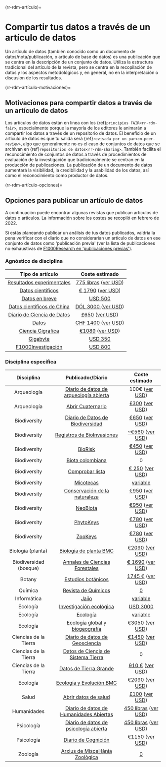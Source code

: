 (rr-rdm-artículo)=
# Compartir tus datos a través de un artículo de datos

Un artículo de datos (también conocido como un documento de datos/nota/publicación, o artículo de base de datos) es una publicación que se centra en la descripción de un conjunto de datos. Utiliza la estructura tradicional del artículo de la revista, pero se centra en la recopilación de datos y los aspectos metodológicos y, en general, no en la interpretación o discusión de los resultados.

(rr-rdm-artículo-motivaciones)=
## Motivaciones para compartir datos a través de un artículo de datos

Los artículos de datos están en línea con los {ref}`principios FAIR<rr-rdm-fair>`, especialmente porque la mayoría de los editores le animarán a compartir los datos a través de un repositorio de datos. El beneficio de un artículo de datos es que tu salida será {ref}`revisada por un par<cm-peer-review>`, algo que generalmente no es el caso de conjuntos de datos que se archivan en {ref}`repositorios de datos<rr-rdm-sharing>`. También facilita el reconocimiento de conjuntos de datos a través de procedimientos de evaluación de la investigación que tradicionalmente se centran en la producción de publicaciones. La publicación de un documento de datos aumentará la visibilidad, la credibilidad y la usabilidad de los datos, así como el reconocimiento como productor de datos.


(rr-rdm-artículo-opciones)=
## Opciones para publicar un artículo de datos

A continuación puede encontrar algunas revistas que publican artículos de datos o artículos. La información sobre los costes se recopiló en febrero de 2022.

Si estás planeando publicar un análisis de tus datos publicados, valdría la pena verificar con el diario que no considerarían un artículo de datos en ese conjunto de datos como 'publicación previa' (ver la lista de publicaciones no exhaustivas de [F1000Research en 'publicaciones previas'](https://f1000research.com/data-policies)).


### Agnóstico de disciplina

|                                     Tipo de artículo                                      |                                                                                                         Coste estimado                                                                                                         |
|:-----------------------------------------------------------------------------------------:|:------------------------------------------------------------------------------------------------------------------------------------------------------------------------------------------------------------------------------:|
| [Resultados experimentales](https://www.cambridge.org/core/journals/experimental-results) | [775 libras](https://www.cambridge.org/core/journals/experimental-results/information/instructions-for-authors#articleprocessingcharges) ([ver USD](https://www.xe.com/currencyconverter/convert/?Amount=775&From=GBP&To=USD)) |
|                    [Datos científicos](https://www.nature.com/sdata/)                     |                                                [€ 1790](https://www.nature.com/sdata/oa) ([ver USD](https://www.xe.com/currencyconverter/convert/?Amount=1790&From=EUR&To=USD))                                                |
|             [Datos en breve](https://www.journals.elsevier.com/data-in-brief)             |                                                                                [USD&nbsp;500](https://www.journals.elsevier.com/data-in-brief)                                                                                 |
|                   [Datos científicos de China](http://www.csdata.org/)                    |                                        [DÓL&nbsp;3000 ](http://www.csdata.org/en/p/static/1329/) ([ver USD](https://www.xe.com/currencyconverter/convert/?Amount=3000&From=CNY&To=USD))                                        |
|               [Diario de Ciencia de Datos](https://datascience.codata.org/)               |                                        [£650](https://datascience.codata.org/about/submissions/) ([ver USD](https://www.xe.com/currencyconverter/convert/?Amount=650&From=GBP&To=USD))                                         |
|                        [Datos](https://www.mdpi.com/journal/data)                         |                                         [CHF&nbsp;1400 ](https://www.mdpi.com/journal/data/apc) ([ver USD](https://www.xe.com/currencyconverter/convert/?Amount=1400&From=CHF&To=USD))                                         |
|                 [Ciencia Gigrafica](https://academic.oup.com/gigascience)                 |                        [€1089](https://academic.oup.com/gigascience/pages/charges_licensing_and_self_archiving) ([ver USD](https://www.xe.com/currencyconverter/convert/?Amount=1089&From=EUR&To=USD))                         |
|              [Gigabyte](https://gigabytejournal.com/information-for-authors)              |                                                                   [USD&nbsp;350](https://gigabytejournal.com/open-access-and-apc#article-processing-charges)                                                                   |
|          [F1000Investigación](https://think.f1000research.com/about-data-notes/)          |                                                                        [USD&nbsp;800](https://f1000research.com/for-authors/article-processing-charges)                                                                        |


### Disciplina específica
|       Disciplina       |                                                          Publicador/Diario                                                          |                                                                                                 Coste estimado                                                                                                  |
|:----------------------:|:-----------------------------------------------------------------------------------------------------------------------------------:|:---------------------------------------------------------------------------------------------------------------------------------------------------------------------------------------------------------------:|
|      Arqueología       |                         [Diario de datos de arqueología abierta](https://openarchaeologydata.metajnl.com/)                          |                                                           100€ ([ver USD](https://www.xe.com/currencyconverter/convert/?Amount=100&From=GBP&To=USD))                                                            |
|      Arqueología       |                                     [Abrir Cuaternario](https://www.openquaternary.com/about/)                                      |                                 [£300](https://www.openquaternary.com/about/submissions/) ([ver USD](https://www.xe.com/currencyconverter/convert/?Amount=300&From=GBP&To=USD))                                 |
|      Biodiversity      |                                    [Diario de Datos de Biodiversidad](https://bdj.pensoft.net/)                                     |                                     [€650](https://bdj.pensoft.net/about#CoreCharges) ([ver USD](https://www.xe.com/currencyconverter/convert/?Amount=650&From=EUR&To=USD))                                     |
|      Biodiversity      |                          [Registros de BioInvasiones](https://www.reabic.net/journals/bir/Submission.aspx)                          |                               [~€560](https://www.reabic.net/journals/bir/Submission.aspx)  ([ver USD](https://www.xe.com/currencyconverter/convert/?Amount=560&From=EUR&To=USD))                               |
|      Biodiversity      |                                   [BioRisk](https://biorisk.pensoft.net/about#Author-Guidelines)                                    |                            [€450](https://biorisk.pensoft.net/about#ArticleProcessingCharges)  ([ver USD](https://www.xe.com/currencyconverter/convert/?Amount=450&From=EUR&To=USD))                            |
|      Biodiversity      |               [Biota colombiana](http://revistas.humboldt.org.co/index.php/biota/about/submissions#authorGuidelines)                |                                                                                                        0                                                                                                        |
|      Biodiversity      |                              [Comprobar lista](https://checklist.pensoft.net/about#Authors-Guidelines)                              |                          [€ 250](https://checklist.pensoft.net/about#ArticleProcessingCharges)  ([ver USD](https://www.xe.com/currencyconverter/convert/?Amount=250&From=EUR&To=USD))                           |
|      Biodiversity      |                                  [Micotecas](https://mycokeys.pensoft.net/about#Author-Guidelines)                                  |                                                                    [variable](https://mycokeys.pensoft.net/about#Article-Processing-Charges)                                                                    |
|      Biodiversity      |                   [Conservación de la naturaleza](https://natureconservation.pensoft.net/about#Author-Guidelines)                   |                     [€950](https://natureconservation.pensoft.net/about#Article-Processing-Charges)  ([ver USD](https://www.xe.com/currencyconverter/convert/?Amount=950&From=EUR&To=USD))                      |
|      Biodiversity      |                                              [NeoBiota](https://neobiota.pensoft.net/)                                              |                           [€950](https://neobiota.pensoft.net/about#ArticleProcessingCharges)  ([ver USD](https://www.xe.com/currencyconverter/convert/?Amount=950&From=EUR&To=USD))                            |
|      Biodiversity      |                                 [PhytoKeys](https://phytokeys.pensoft.net/about#Author-Guidelines)                                  |                           [€780](https://phytokeys.pensoft.net/about#ArticleProcessingCharges)  ([ver USD](https://www.xe.com/currencyconverter/convert/?Amount=780&From=EUR&To=USD))                           |
|      Biodiversity      |                                  [ZooKeys](https://zookeys.pensoft.net/about#SubmissionGuidelines)                                  |                            [€780](https://zookeys.pensoft.net/about#ArticleProcessingCharges)  ([ver USD](https://www.xe.com/currencyconverter/convert/?Amount=780&From=EUR&To=USD))                            |
|   Biología (planta)    |  [Biología de planta BMC](https://bmcplantbiol.biomedcentral.com/submission-guidelines/preparing-your-manuscript/database-article)  |                                  [€2090](https://bmcplantbiol.biomedcentral.com/about)  ([ver USD](https://www.xe.com/currencyconverter/convert/?Amount=2090&From=EUR&To=USD))                                  |
| Biodiversidad (bosque) |  [Annales de Ciencias Forestales](https://annforsci.biomedcentral.com/submission-guidelines/preparing-your-manuscript/data-paper)   |                   [€ 1690](https://annforsci.biomedcentral.com/submission-guidelines/fees-and-funding) ([ver USD](https://www.xe.com/currencyconverter/convert/?Amount=1690&From=EUR&To=USD))                   |
|         Botany         | [Estudios botánicos](https://as-botanicalstudies.springeropen.com/submission-guidelines/preparing-your-manuscript/database-article) |                              [1745 €](https://as-botanicalstudies.springeropen.com/about)  ([ver USD](https://www.xe.com/currencyconverter/convert/?Amount=1745&From=EUR&To=USD))                               |
|        Química         |         [Revista de Químicos](https://jcheminf.biomedcentral.com/submission-guidelines/preparing-your-manuscript/data-note)         |                                                                                  [0](https://jcheminf.biomedcentral.com/about)                                                                                  |
|      Informática       |                                              [Jaiio](https://www.sadio.org.ar/jaiio/)                                               |                                                                               [variable](https://50jaiio.sadio.org.ar/aranceles)                                                                                |
|        Ecología        |                                  [Investigación ecológica](http://www.esj.ne.jp/er/datapaper.html)                                  |                                                     [USD&nbsp;3000](https://esj-journals.onlinelibrary.wiley.com/hub/journal/14401703/homepage/forauthors)                                                      |
|        Ecología        |    [Ecología](https://esajournals.onlinelibrary.wiley.com/hub/journal/19399170/resources/types-of-contributions-ecy#Data_Papers)    |                                                            [variable](https://esajournals.onlinelibrary.wiley.com/hub/journal/19399170/open-access)                                                             |
|        Ecología        |          [Ecología global y biogeografía](https://onlinelibrary.wiley.com/page/journal/14668238/homepage/forauthors.html)           | [€3050](https://authorservices.wiley.com/author-resources/Journal-Authors/open-access/article-publication-charges.html)  ([ver USD](https://www.xe.com/currencyconverter/convert/?Amount=3050&From=EUR&To=USD)) |
| Ciencias de la Tierra  |            [Diario de datos de Geosciencia](https://rmets-onlinelibrary-wiley-com.tudelft.idm.oclc.org/journal/20496060)            |             [€1450](https://rmets.onlinelibrary.wiley.com/hub/journal/20496060/article-publication-charge)  ([ver USD](https://www.xe.com/currencyconverter/convert/?Amount=1450&From=EUR&To=USD))              |
| Ciencias de la Tierra  |                          [Datos de Ciencia de Sistema Tierra](https://www.earth-system-science-data.net/)                           |                                                                                                        0                                                                                                        |
| Ciencias de la Tierra  |         [Datos de Tierra Grande](https://www.tandfonline.com/action/authorSubmission?show=instructions&journalCode=tbed20)          |          [910 €](https://www.tandfonline.com/action/authorSubmission?show=instructions&journalCode=tbed20&#apc)  ([ver USD](https://www.xe.com/currencyconverter/convert/?Amount=910&From=EUR&To=USD))          |
|        Ecología        | [Ecología y Evolución BMC](https://bmcecolevol.biomedcentral.com/submission-guidelines/preparing-your-manuscript/database-article)  |              [€2090](https://preview-bmcecolevol.biomedcentral.com/submission-guidelines/fees-and-funding)  ([ver USD](https://www.xe.com/currencyconverter/convert/?Amount=2090&From=EUR&To=USD))              |
|         Salud          |                            [Abrir datos de salud](https://openhealthdata.metajnl.com/about/submissions/)                            |                               [£100](https://openhealthdata.metajnl.com/about/submissions/) ([ver USD](https://www.xe.com/currencyconverter/convert/?Amount=100&From=GBP&To=USD))                               |
|      Humanidades       |                [Diario de datos de Humanidades Abiertas](https://openhumanitiesdata.metajnl.com/about/submissions/)                 |                          [450 libras](https://openhumanitiesdata.metajnl.com/about/submissions/) ([ver USD](https://www.xe.com/currencyconverter/convert/?Amount=450&From=GBP&To=USD))                          |
|       Psicología       |                 [Diario de datos de psicología abierta](https://openpsychologydata.metajnl.com/about/submissions/)                  |                          [450 libras](https://openpsychologydata.metajnl.com/about/submissions/) ([ver USD](https://www.xe.com/currencyconverter/convert/?Amount=450&From=GBP&To=USD))                          |
|       Psicología       |                            [Diario de Cognición](https://www.journalofcognition.org/about/submissions/)                             |                             [€1150](https://www.journalofcognition.org/about/submissions/)  ([ver USD](https://www.xe.com/currencyconverter/convert/?Amount=1150&From=EUR&To=USD))                              |
|        Zoología        |               [Arxius de Miscel·lània Zoològica](http://amz.museucienciesjournals.cat/how-it-is-published/?lang=en)               |                                                                       [0](http://amz.museucienciesjournals.cat/editorial-policy/?lang=en)                                                                       |

